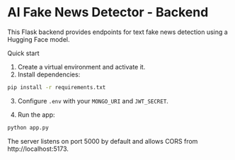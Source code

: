 # AI Fake News Detector - Backend

This Flask backend provides endpoints for text fake news detection using a Hugging Face model.

Quick start

1. Create a virtual environment and activate it.
2. Install dependencies:

```bash
pip install -r requirements.txt
```

3. Configure `.env` with your `MONGO_URI` and `JWT_SECRET`.

4. Run the app:

```bash
python app.py
```

The server listens on port 5000 by default and allows CORS from http://localhost:5173.
